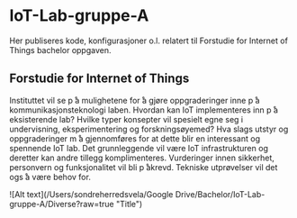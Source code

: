 # IoT-Lab-gruppe-A


Her publiseres kode, konfigurasjoner o.l. relatert til Forstudie for Internet of Things bachelor oppgaven.


## Forstudie for Internet of Things
Instituttet vil se p ̊a mulighetene for  ̊a gjøre oppgraderinger inne p ̊a kommunikasjonsteknologi laben. Hvordan kan IoT implementeres inn p ̊a eksisterende lab? Hvilke typer konsepter vil spesielt egne seg i undervisning, eksperimentering og forskningsøyemed? Hva slags utstyr og oppgraderinger m ̊a gjennomføres for at dette blir en interessant og spennende IoT lab. Det grunnleggende vil være IoT infrastrukturen og deretter kan andre tillegg komplimenteres. Vurderinger innen sikkerhet, personvern og funksjonalitet vil bli p ̊akrevd. Tekniske utprøvelser vil det ogs ̊a være behov for.


![Alt text](/Users/sondreherredsvela/Google Drive/Bachelor/IoT-Lab-gruppe-A/Diverse?raw=true "Title")
